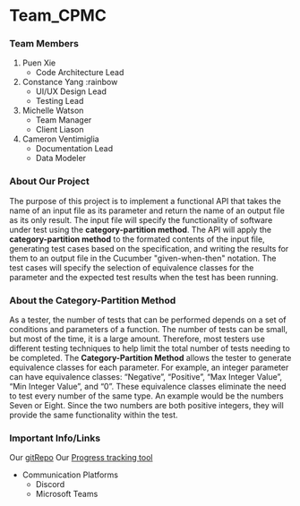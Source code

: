 # Team_CPMC
### Team Members
1. Puen Xie
	* Code Architecture Lead
2. Constance Yang :rainbow
	* UI/UX Design Lead
	* Testing Lead
3. Michelle Watson
	* Team Manager
	* Client Liason
4. Cameron Ventimiglia
	* Documentation Lead
	* Data Modeler
### About Our Project
The purpose of this project is to implement a functional API that takes
the name of an input file as its parameter and return the name of an 
output file as its only result. The input file will specify the functionality
of software under test using the **category-partition method**. The API will
apply the **category-partition method** to the formated contents of the input file,
generating test cases based on the specification, and writing the results for them
to an output file in the Cucumber "given-when-then" notation. The test cases will
specify the selection of equivalence classes for the parameter and the expected test
results when the test has been running.
### About the Category-Partition Method
As a tester, the number of tests that can be performed depends on a set of conditions 
and parameters of a function. The number of tests can be small, but most of the time, 
it is a large amount. Therefore, most testers use different testing techniques to help 
limit the total number of tests needing to be completed. The **Category-Partition Method**
allows the tester to generate equivalence classes for each parameter. For example, an 
integer parameter can have equivalence classes: “Negative”, “Positive”, “Max Integer Value”, 
“Min Integer Value”, and “0”. These equivalence classes eliminate the need to test every number 
of the same type. An example would be the numbers Seven or Eight. Since the two numbers are both 
positive integers, they will provide the same functionality within the test.
### Important Info/Links
Our [gitRepo](https://github.com/cventimiglia/Team_CPMC)
Our [Progress tracking tool](https://jira.ggc.edu/secure/RapidBoard.jspa?rapidView=93&projectKey=TC&view=planning.nodetail&epics=visible&issueLimit=100)
* Communication Platforms
	* Discord
	* Microsoft Teams